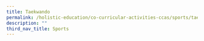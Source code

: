 ```yaml
---
title: Taekwando
permalink: /holistic-education/co-curricular-activities-ccas/sports/taekwondo
description: ""
third_nav_title: Sports
---
```

